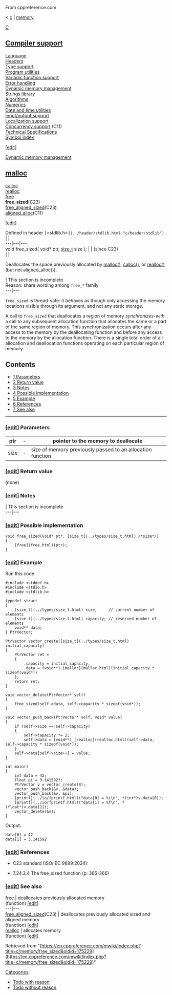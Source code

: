 From cppreference.com

< [c](../../c.html "c")‎ | [memory](../memory.html "c/memory")

[ C](../../c.html "c")

[Compiler support](../compiler_support.html "c/compiler support")  
---  
[Language](../language.html "c/language")  
[Headers](../header.html "c/header")  
[Type support](../types.html "c/types")  
[Program utilities](../program.html "c/program")  
[Variadic function support](../variadic.html "c/variadic")  
[Error handling](../error.html "c/error")  
[Dynamic memory management](../memory.html "c/memory")  
[Strings library](../string.html "c/string")  
[Algorithms](../algorithm.html "c/algorithm")  
[Numerics](../numeric.html "c/numeric")  
[Date and time utilities](../chrono.html "c/chrono")  
[Input/output support](../io.html "c/io")  
[Localization support](../locale.html "c/locale")  
[Concurrency support](../thread.html "c/thread") (C11)  
[Technical Specifications](../experimental.html "c/experimental")  
[Symbol index](../index.html "c/symbol index")  
  
[[edit]](https://en.cppreference.com/mwiki/index.php?title=Template:c/navbar_content&action=edit)

[ Dynamic memory management](../memory.html "c/memory")

[malloc](malloc.html "c/memory/malloc")  
---  
[calloc](calloc.html "c/memory/calloc")  
[realloc](realloc.html "c/memory/realloc")  
[free](free.html "c/memory/free")  
**free_sized**(C23)  
[free_aligned_sized](free_aligned_sized.html "c/memory/free aligned sized")(C23)  
[aligned_alloc](aligned_alloc.html "c/memory/aligned alloc")(C11)  
  
[[edit]](https://en.cppreference.com/mwiki/index.php?title=Template:c/memory/navbar_content&action=edit)

Defined in header `[`<stdlib.h>`](../header/stdlib.html "c/header/stdlib")` |  |   
---|---|---  
void free_sized( void* ptr, [size_t](../types/size_t.html) size ); |  |  (since C23)  
| |   
  
Deallocates the space previously allocated by [malloc()](malloc.html "c/memory/malloc"), [calloc()](calloc.html "c/memory/calloc"), or [realloc()](realloc.html "c/memory/realloc") (but not aligned_alloc()). 

| This section is incomplete  
Reason: share wording among `free_*` family   
---|---  
  
`free_sized` is thread-safe: it behaves as though only accessing the memory locations visible through its argument, and not any static storage. 

A call to `free_sized` that deallocates a region of memory _synchronizes-with_ a call to any subsequent allocation function that allocates the same or a part of the same region of memory. This synchronization occurs after any access to the memory by the deallocating function and before any access to the memory by the allocation function. There is a single total order of all allocation and deallocation functions operating on each particular region of memory. 

## Contents

  * [1 Parameters](free_sized.html#Parameters)
  * [2 Return value](free_sized.html#Return_value)
  * [3 Notes](free_sized.html#Notes)
  * [4 Possible implementation](free_sized.html#Possible_implementation)
  * [5 Example](free_sized.html#Example)
  * [6 References](free_sized.html#References)
  * [7 See also](free_sized.html#See_also)

  
---  
  
### [[edit](https://en.cppreference.com/mwiki/index.php?title=c/memory/free_sized&action=edit&section=1 "Edit section: Parameters")] Parameters

ptr  |  \-  |  pointer to the memory to deallocate   
---|---|---  
size  |  \-  |  size of memory previously passed to an allocation function   
  
### [[edit](https://en.cppreference.com/mwiki/index.php?title=c/memory/free_sized&action=edit&section=2 "Edit section: Return value")] Return value

(none) 

### [[edit](https://en.cppreference.com/mwiki/index.php?title=c/memory/free_sized&action=edit&section=3 "Edit section: Notes")] Notes

| This section is incomplete   
---|---  
  
### [[edit](https://en.cppreference.com/mwiki/index.php?title=c/memory/free_sized&action=edit&section=4 "Edit section: Possible implementation")] Possible implementation
    
    
    void free_sized(void* ptr, [size_t](../types/size_t.html) /*size*/)
    {
        [free](free.html)(ptr);
    }

### [[edit](https://en.cppreference.com/mwiki/index.php?title=c/memory/free_sized&action=edit&section=5 "Edit section: Example")] Example

Run this code
    
    
    #include <stddef.h>
    #include <stdio.h>
    #include <stdlib.h>
     
    typedef struct
    {
        [size_t](../types/size_t.html) size;     // current number of elements
        [size_t](../types/size_t.html) capacity; // reserved number of elements
        void** data;
    } PtrVector;
     
    PtrVector vector_create([size_t](../types/size_t.html) initial_capacity)
    {
        PtrVector ret =
        {
            .capacity = initial_capacity,
            .data = (void**) [malloc](malloc.html)(initial_capacity * sizeof(void*))
        };
        return ret;
    }
     
    void vector_delete(PtrVector* self)
    {
        free_sized(self->data, self->capacity * sizeof(void*));
    }
     
    void vector_push_back(PtrVector* self, void* value)
    {
        if (self->size == self->capacity)
        {
            self->capacity *= 2;
            self->data = (void**) [realloc](realloc.html)(self->data, self->capacity * sizeof(void*));
        }
        self->data[self->size++] = value;
    }
     
    int main()
    {
        int data = 42;
        float pi = 3.141592f;
        PtrVector v = vector_create(8);
        vector_push_back(&v, &data);
        vector_push_back(&v, &pi);
        [printf](../io/fprintf.html)("data[0] = %i\n", *(int*)v.data[0]);
        [printf](../io/fprintf.html)("data[1] = %f\n", *(float*)v.data[1]);
        vector_delete(&v);
    }

Output: 
    
    
    data[0] = 42
    data[1] = 3.141592

### [[edit](https://en.cppreference.com/mwiki/index.php?title=c/memory/free_sized&action=edit&section=6 "Edit section: References")] References

  * C23 standard (ISO/IEC 9899:2024): 



    

  * 7.24.3.4 The free_sized function (p: 365-366) 



### [[edit](https://en.cppreference.com/mwiki/index.php?title=c/memory/free_sized&action=edit&section=7 "Edit section: See also")] See also

[ free](free.html "c/memory/free") |  deallocates previously allocated memory   
(function) [[edit]](https://en.cppreference.com/mwiki/index.php?title=Template:c/memory/dsc_free&action=edit)  
---|---  
[ free_aligned_sized](free_aligned_sized.html "c/memory/free aligned sized")(C23) |  deallocates previously allocated sized and aligned memory   
(function) [[edit]](https://en.cppreference.com/mwiki/index.php?title=Template:c/memory/dsc_free_aligned_sized&action=edit)  
[ malloc](malloc.html "c/memory/malloc") |  allocates memory   
(function) [[edit]](https://en.cppreference.com/mwiki/index.php?title=Template:c/memory/dsc_malloc&action=edit)  
  
Retrieved from "[https://en.cppreference.com/mwiki/index.php?title=c/memory/free_sized&oldid=175229](https://en.cppreference.com/mwiki/index.php?title=c/memory/free_sized&oldid=175229)" 

[Categories](https://en.cppreference.com/w/Special:Categories "Special:Categories"): 

  * [Todo with reason](../../Category%253ATodo_with_reason.html "Category:Todo with reason")
  * [Todo without reason](../../Category%253ATodo_without_reason.html "Category:Todo without reason")


